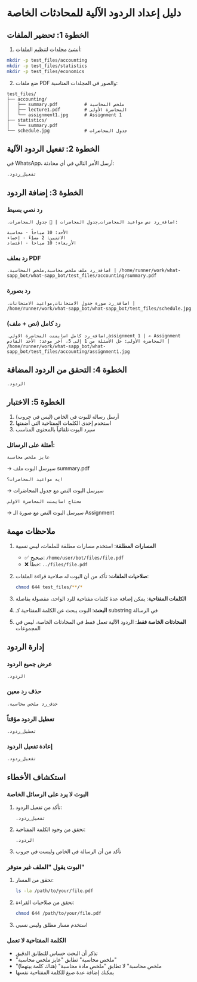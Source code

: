 # دليل إعداد الردود الآلية للمحادثات الخاصة

## الخطوة 1: تحضير الملفات

1. أنشئ مجلدات لتنظيم الملفات:
```bash
mkdir -p test_files/accounting
mkdir -p test_files/statistics
mkdir -p test_files/economics
```

2. ضع ملفات PDF والصور في المجلدات المناسبة:
```
test_files/
├── accounting/
│   ├── summary.pdf          # ملخص المحاسبة
│   ├── lecture1.pdf         # المحاضرة الأولى
│   └── assignment1.jpg      # Assignment 1
├── statistics/
│   └── summary.pdf
└── schedule.jpg             # جدول المحاضرات
```

## الخطوة 2: تفعيل الردود الآلية

في WhatsApp، أرسل الأمر التالي في أي محادثة:
```
.تفعيل_ردود
```

## الخطوة 3: إضافة الردود

### رد نصي بسيط
```
.اضافة_رد نص مواعيد المحاضرات,جدول المحاضرات | 📅 جدول المحاضرات:

الأحد: 10 صباحاً - محاسبة
الاثنين: 2 مساءً - إحصاء  
الأربعاء: 10 صباحاً - اقتصاد
```

### رد بملف PDF
```
.اضافة_رد ملف ملخص محاسبة,ملخص المحاسبة | /home/runner/work/what-sapp_bot/what-sapp_bot/test_files/accounting/summary.pdf
```

### رد بصورة
```
.اضافة_رد صورة جدول الامتحانات,مواعيد الامتحانات | /home/runner/work/what-sapp_bot/what-sapp_bot/test_files/schedule.jpg
```

### رد كامل (نص + ملف)
```
.اضافة_رد كامل اسايمنت المحاضرة الاولي,assignment 1 | ✍️ Assignment المحاضرة الأولى: حل الأسئلة من 1 إلى 5، آخر موعد: الأحد القادم | /home/runner/work/what-sapp_bot/what-sapp_bot/test_files/accounting/assignment1.jpg
```

## الخطوة 4: التحقق من الردود المضافة

```
.الردود
```

## الخطوة 5: الاختبار

1. أرسل رسالة للبوت في الخاص (ليس في جروب)
2. استخدم إحدى الكلمات المفتاحية التي أضفتها
3. سيرد البوت تلقائياً بالمحتوى المناسب

### أمثلة على الرسائل:

```
عايز ملخص محاسبة
```
→ سيرسل البوت ملف summary.pdf

```
ايه مواعيد المحاضرات؟
```
→ سيرسل البوت النص مع جدول المحاضرات

```
محتاج اسايمنت المحاضرة الاولي
```
→ سيرسل البوت النص مع صورة الـ Assignment

## ملاحظات مهمة

1. **المسارات المطلقة**: استخدم مسارات مطلقة للملفات، ليس نسبية
   - ✅ صحيح: `/home/user/bot/files/file.pdf`
   - ❌ خطأ: `../files/file.pdf`

2. **صلاحيات الملفات**: تأكد من أن البوت له صلاحية قراءة الملفات:
   ```bash
   chmod 644 test_files/**/*
   ```

3. **الكلمات المفتاحية**: يمكن إضافة عدة كلمات مفتاحية للرد الواحد، مفصولة بفاصلة

4. **البحث**: البوت يبحث عن الكلمة المفتاحية كـ substring في الرسالة

5. **المحادثات الخاصة فقط**: الردود الآلية تعمل فقط في المحادثات الخاصة، ليس في المجموعات

## إدارة الردود

### عرض جميع الردود
```
.الردود
```

### حذف رد معين
```
.حذف_رد ملخص محاسبة
```

### تعطيل الردود مؤقتاً
```
.تعطيل_ردود
```

### إعادة تفعيل الردود
```
.تفعيل_ردود
```

## استكشاف الأخطاء

### البوت لا يرد على الرسائل الخاصة

1. تأكد من تفعيل الردود:
   ```
   .تفعيل_ردود
   ```

2. تحقق من وجود الكلمة المفتاحية:
   ```
   .الردود
   ```

3. تأكد من أن الرسالة في الخاص وليست في جروب

### البوت يقول "الملف غير متوفر"

1. تحقق من المسار:
   ```bash
   ls -la /path/to/your/file.pdf
   ```

2. تحقق من صلاحيات القراءة:
   ```bash
   chmod 644 /path/to/your/file.pdf
   ```

3. استخدم مسار مطلق وليس نسبي

### الكلمة المفتاحية لا تعمل

- تذكر أن البحث حساس للتطابق الدقيق
- "ملخص محاسبة" تطابق "عايز ملخص محاسبة"
- "ملخص محاسبة" لا تطابق "ملخص مادة محاسبة" (هناك كلمة بينهما)
- يمكنك إضافة عدة صيغ للكلمة المفتاحية نفسها
